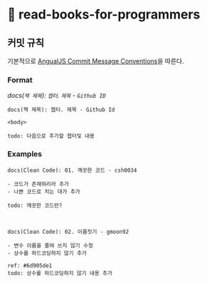 # :book: read-books-for-programmers

## 커밋 규칙

기본적으로 [AngualJS Commit Message Conventions](https://gist.github.com/stephenparish/9941e89d80e2bc58a153)을 따른다.

### Format

_docs(`첵 제목`): `챕터`. `제목` - `Github ID`_

``` text
docs(책 제목): 챕터. 제목 - Github Id

<body>

todo: 다음으로 추가할 챕터및 내용
```

### Examples

``` text
docs(Clean Code): 01. 깨끗한 코드 - csh0034

- 코드가 존재하리라 추가
- 나쁜 코드로 치는 대가 추가

todo: 깨끗한 코드란?



docs(Clean Code): 02. 이름짓기 - gmoon92

- 변수 이름을 줄여 쓰지 않기 수정
- 상수를 하드코딩하지 않기 추가

ref: #6d905de1
todo: 상수를 하드코딩하지 않기 내용 추가
```
